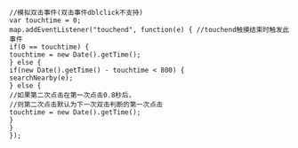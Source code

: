 	//模拟双击事件(双击事件dblclick不支持)
	var touchtime = 0;
	map.addEventListener("touchend", function(e) { //touchend触摸结束时触发此事件
	if(0 == touchtime) {
	touchtime = new Date().getTime();
	} else {
	if(new Date().getTime() - touchtime < 800) {
	searchNearby(e);
	} else {
	//如果第二次点击在第一次点击0.8秒后，
	//则第二次点击默认为下一次双击判断的第一次点击
	touchtime = new Date().getTime();
	}
	}
	});